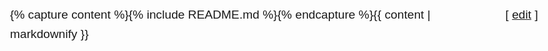 ---
---

<html>
    <head>
        <title># The collected advice of The Cognicast</title>
        <style>
            body
                {
                    margin:1em auto;
                    max-width:40em;
                    padding:0 .62em;
                    font:1.2em/1.62em sans-serif;
                }
            h1, h2, h3 { line-height:1.2em; }
            h1 { border-bottom: 1px solid #aaa; }
            @media print
                {
                    body
                        {
                            max-width:none
                        }
                }
        </style>    
    </head>
    <body>
        {% capture content %}{% include README.md %}{% endcapture %}{{ content | markdownify }}
        <div style="position: fixed; top: 1em; right: 1em">
            [ <a href="https://github.com/Biserkov/cognicast-advice/edit/master/README.md" title="Edit on GitHub">edit</a> ]
        </div>
    </body>
</html>